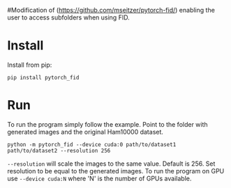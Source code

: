 #Modification of (https://github.com/mseitzer/pytorch-fid/) enabling the user to access subfolders when using FID. 

# Install 
Install from pip:
```
pip install pytorch_fid
```
# Run
To run the program simply follow the example. Point to the folder with generated images and the original Ham10000 dataset. 
```
python -m pytorch_fid --device cuda:0 path/to/dataset1 path/to/dataset2 --resolution 256
```
`--resolution` will scale the images to the same value. Default is 256. Set resolution to be equal to the generated images. 
To run the program on GPU use `--device cuda:N` where 'N' is the number of GPUs available. 


